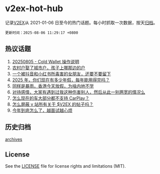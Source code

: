 # v2ex-hot-hub

 记录[V2EX](https://www.v2ex.com/)从 2021-01-06 日至今的热门话题。每小时抓取一次数据，按天[归档](archives)。

`更新时间：2025-08-06 11:29:17 +0800`

## 热议话题

1. [20250805 - Cold Wallet 操作说明](https://www.v2ex.com/t/1150107)
1. [农村户娶了城市户，孩子上哪那边的户](https://www.v2ex.com/t/1150051)
1. [一个被抖音和小红书所毒害的女朋友，还要不要留下](https://www.v2ex.com/t/1150224)
1. [2025 年，你们现在有多少年假，每年能用得完吗？](https://www.v2ex.com/t/1150241)
1. [同样是暴雨，香港今天放假，为啥内地不学](https://www.v2ex.com/t/1150076)
1. [对待感情，大家有遇到过我这种伤害别人，然后从此一别两宽的情况么](https://www.v2ex.com/t/1150265)
1. [怎么现在的车大部分都不支持 CarPlay？](https://www.v2ex.com/t/1150268)
1. [怎么屏蔽 v 站所有关于 $V2EX 的帖子吗？](https://www.v2ex.com/t/1150034)
1. [今年到底怎么了，越面试越心烦](https://www.v2ex.com/t/1150167)

## 历史归档

[archives](archives)

## License

See the [LICENSE](LICENSE) file for license rights and limitations (MIT).
